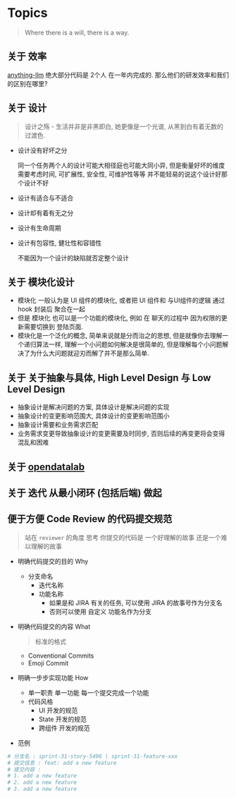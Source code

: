 # Topics

> Where there is a will, there is a way.

## 关于 效率

[anything-llm](https://github.com/Mintplex-Labs/anything-llm) 绝大部分代码是 2个人 在一年内完成的. 那么他们的研发效率和我们的区别在哪里?

## 关于 设计

> 设计之殇 - 生活并非是非黑即白, 她更像是一个光谱, 从黑到白有着无数的过渡色.

- 设计没有好坏之分

  同一个任务两个人的设计可能大相径庭也可能大同小异, 但是衡量好坏的维度需要考虑时间, 可扩展性, 安全性, 可维护性等等 并不能轻易的说这个设计好那个设计不好

- 设计有适合与不适合

- 设计却有着有无之分

- 设计有生命周期

- 设计有包容性, 健壮性和容错性

  不能因为一个设计的缺陷就否定整个设计

## 关于 模块化设计

- 模块化 一般认为是 UI 组件的模块化, 或者把 UI 组件和 与UI组件的逻辑 通过 hook 封装后 聚合在一起
- 但是 模块化 也可以是一个功能的模块化, 例如 在 聊天的过程中 因为权限的更新需要切换到 登陆页面.
- 模块化是一个泛化的概念, 简单来说就是分而治之的思想, 但是就像你去理解一个递归算法一样, 理解一个小问题如何解决是很简单的, 但是理解每个小问题解决了为什么大问题就迎刃而解了并不是那么简单.

## 关于 关于抽象与具体, High Level Design 与 Low Level Design

- 抽象设计是解决问题的方案, 具体设计是解决问题的实现
- 抽象设计的变更影响范围大, 具体设计的变更影响范围小
- 抽象设计需要和业务需求匹配
- 业务需求变更导致抽象设计的变更需要及时同步, 否则后续的再变更将会变得混乱和困难

## 关于 [opendatalab](https://opendatalab.com/)

## 关于 迭代 从最小闭环 (包括后端) 做起

## 便于方便 Code Review 的代码提交规范

> 站在 `reviewer` 的角度 思考 你提交的代码是 一个好理解的故事 还是一个难以理解的故事

- 明确代码提交的目的 Why
  - 分支命名
    - 迭代名称
    - 功能名称
      - 如果是和 JIRA 有关的任务, 可以使用 JIRA 的故事号作为分支名
      - 否则可以使用 自定义 功能名作为分支

- 明确代码提交的内容 What

  > 标准的格式

  - Conventional Commits
  - Emoji Commit

- 明确一步步实现功能 How
  - 单一职责 单一功能
    每一个提交完成一个功能
  - 代码风格
    - UI 开发的规范
    - State 开发的规范
    - 跨组件 开发的规范

- 范例

```bash
# 分支名 : sprint-31-story-5496 | sprint-31-feature-xxx
# 提交信息 : feat: add a new feature
# 提交内容 :
# 1. add a new feature
# 2. add a new feature
# 3. add a new feature
```
